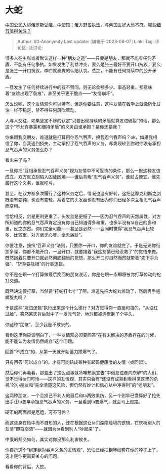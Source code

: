 # 大蛇
[中国公民入境俄罗斯受阻，中使馆：俄方野蛮执法，与两国友好大局不符。哪些细节值得关注？](https://www.zhihu.com/question/615622116/answer/3153371061)

> Author: #0-Anonymity
> Last update: [编辑于 2023-08-07]
> Link:
> Tag:
> 评论区:
> 泛讨论:

很多人在主张或者默认这样一种“朋友之道”——只要是朋友，那就不能有任何矛盾、不能有任何争执。如果发生了利益冲突，要么是张三最好不要开口抗议，要么是张三一开口抗议，李四就豪爽的认赔认罚。总之，不能有任何持续中的公开矛盾。

一旦发生了任何持续进行中的互不赞同，则无论金额多少、事态轻重，都意味着“友谊出现了裂痕”，甚至关乎更干脆点——“友情崩坏”。

怎么说呢，这个友情观你可以持有，但是你要注意，这种友情在数学上就像硝化甘油一样不稳定，禁不得任何风吹草动。

人与人交往，如果坚定不移的认定“只要出现持续的矛盾就算友谊破裂”的话，那么这个“不允许暴露和僵持矛盾”的义务由谁承担？是你还是我？

你来跟我交朋友，难道就是打算用你忍气吞声，换我忍气吞声吗？ok，如果我相信了你，当我遇到损失，主动承担了忍气吞声的义务，却发现轮到你时你没有承担忍气吞声的义务怎么办？

看出来了吗？

一旦你把“互相承担忍气吞声义务”视为友情中不可妥协的条件，那么一但这种友谊成立，双方就立刻陷入囚徒困境——谁后背叛“忍气吞声义务”，谁就占便宜，谁先履行这个义务，谁就吃亏。

甚至，在双方都多次履行了这种义务之后，情况也没有好转，这把达摩克利斯之剑既没有变钝，也没有变轻，系着它的头发丝也没有因为你们已经多次互相忍气吞声而变粗。

恰恰相反，剑是更利更重了，头发丝是更细了——因为忍气吞声的天然属性，对方所知道的你的忍气吞声肯定没有你自己知道得多和重，也多半没有ta自己的多和重，反之亦然。你们完全可能——甚至是必然——会同时觉得“我忍气吞声比较多、比较重，对方毫无心肝、全无廉耻”。

你要注意，按照“吞声义务“法则，只要你一开口，你的友谊就完了。于是无论你衔怨多深，你都不能开口，一旦开口，就要抱着“我这友情已经没救了“的觉悟来做。既然抱着只要开口就必然彻底翻脸的觉悟，那么开口时自然而然就带着“先下手为强”、“斩草要除根”的行事逻辑。

你不是在跟一个打算做最后挽回的朋友说话，你是在跟一条即将被你打草惊动的蛇打交道。

既然决定要打草，当然要“打蛇打七寸”了啊。难道先把大蛇丸惊动了，然后再手搓螺旋丸吗？

于是这种“友谊逻辑”执行出来是个什么德行？对方觉得你一直挺和蔼的，“从没红过脸”，突然某天背后就中了一发元气斩，地球都被连累剃了个平头。

你这种“朋友”，至少我是不敢交的。

看到这里你应该明白了，一种友情观必须要回答“在有未解决的矛盾存在的时候，能不能认为友情仍然成立”这个问题。

回答“不成立”的，从第一天就开始蓄力攒爆气了。

只有回答“可以成立”的，才有可能结成某种有起码健康度的友情（或同盟）。

然后你们再看看，那些出了这么点事就冷嘲热讽宣告“中俄友谊走向崩解”的人们，觉不觉得ta们可怜——这样的友情观，其实只会有“还没有成熟到看得见这里的杀机”的小朋友和“完全清楚这风险，但仍然有妙计和信心从中净得利”的“老朋友”。

这两种朋友，一个会损己不利人的最后和ta两败俱伤，另一个则早已盘算好了抢先出手让ta更早承担忍气吞声的义务，一旦看到ta要爆气，就会马上跑路。

硬币的两面都是厄运，可不可怜？

而这些身在险中而不自知的人，还在根据这让ta们深陷险境的逻辑，在庆祝别人的友情“即将崩溃”——就因为ta看到别人“吵起来”了。

中俄的邦交如何，其实对你没那么利害攸关。

你自己这个“绑定绝对吞声义务的友情观”，恐怕已经把钢琴线套在你的脖子上了，这才是你更需要关心的问题。

看看你的背后，大蛇。
